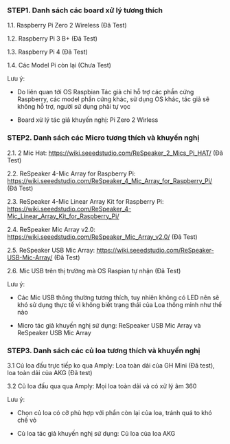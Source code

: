 
### STEP1. Danh sách các board xử lý tương thích

1.1. Raspberry Pi Zero 2 Wireless (Đã Test)

1.2. Raspberry Pi 3 B+ (Đã Test)

1.3. Raspberry Pi 4 (Đã Test)

1.4. Các Model Pi còn lại (Chưa Test)

Lưu ý: 

- Do liên quan tới OS Raspbian Tác giả chỉ hỗ trợ các phần cứng Raspberry, các model phần cứng khác, sử dụng OS khác, tác giả sẽ không hỗ trợ, người sử dụng phải tự vọc

- Board xử lý tác giả khuyến nghị: Pi Zero 2 Wirless

### STEP2.  Danh sách các Micro tương thích và khuyến nghị

2.1. 2 Mic Hat: https://wiki.seeedstudio.com/ReSpeaker_2_Mics_Pi_HAT/ (Đã Test)

2.2. ReSpeaker 4-Mic Array for Raspberry Pi: https://wiki.seeedstudio.com/ReSpeaker_4_Mic_Array_for_Raspberry_Pi/ (Đã Test)

2.3. ReSpeaker 4-Mic Linear Array Kit for Raspberry Pi: https://wiki.seeedstudio.com/ReSpeaker_4-Mic_Linear_Array_Kit_for_Raspberry_Pi/

2.4. ReSpeaker Mic Array v2.0: https://wiki.seeedstudio.com/ReSpeaker_Mic_Array_v2.0/ (Đã Test)

2.5. ReSpeaker USB Mic Array: https://wiki.seeedstudio.com/ReSpeaker-USB-Mic-Array/ (Đã Test)

2.6. Mic USB trên thị trường mà OS Raspian tự nhận (Đã Test)

Lưu ý: 

- Các Mic USB thông thường tương thích, tuy nhiên không có LED nên sẽ khó sử dụng thực tế vì không biết trạng thái của Loa thông minh như thế nào

- Micro tác giả khuyến nghị sử dụng: ReSpeaker USB Mic Array và ReSpeaker USB Mic Array

### STEP3.  Danh sách các củ loa tương thích và khuyến nghị

3.1 Củ loa đấu trực tiếp ko qua Amply: Loa toàn dải của GH Mini (Đã test), loa toàn dải của AKG (Đã test)

3.2 Củ loa đấu qua qua Amply: Mọi loa toàn dải và có xử lý âm 360 

Lưu ý: 

- Chọn củ loa có cỡ phù hợp với phần còn lại của loa, tránh quá to khó chế vỏ

- Củ loa tác giả khuyến nghị sử dụng: Củ loa của loa AKG

